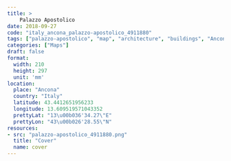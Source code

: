 ```yaml
---
title: > 
    Palazzo Apostolico
date: 2018-09-27
code: "italy_ancona_palazzo-apostolico_4911880"
tags: ["palazzo-apostolico", "map", "architecture", "buildings", "Ancona", "Italy"]
categories: ["Maps"]
draft: false
format:
  width: 210
  height: 297
  unit: 'mm'
location:
  place: "Ancona"
  country: "Italy"
  latitude: 43.4412651956233
  longitude: 13.609519571043352
  prettyLat: "13\u00b036'34.27\"E"
  prettyLon: "43\u00b026'28.55\"N"
resources:
- src: "palazzo-apostolico_4911880.png"
  title: "Cover"
  name: cover
---
```

